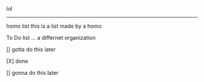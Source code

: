 lol

_______
homo list
this is a list made by a homo

To Do list ... a differnet organization 

[] gotta do this later

[X] done

[] gonna do this later